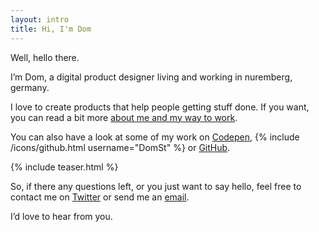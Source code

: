 ```yaml
---
layout: intro
title: Hi, I'm Dom
---
```



Well, hello there.

I’m Dom, a digital product designer living and working in nuremberg, germany.

I love to create products that help people getting stuff done.
If you want, you can read a bit more [about me and my way to work](/about/).

You can also have a look at some of my work on
[Codepen](http://codepen.io/DomST/), {% include /icons/github.html username="DomSt" %} or [GitHub](https://github.com/DomSt).

{% include teaser.html %}

So, if there any questions left, or you just want to say hello, feel free to contact me on [Twitter](https://twitter.com/DStoecklein) or send me an [email](mailto:dominik.stoecklein@gmail.com).

I’d love to hear from you.
